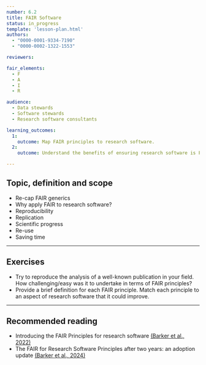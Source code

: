 ```yaml
---
number: 6.2
title: FAIR Software
status: in_progress
template: 'lesson-plan.html'
authors:
  - "0000-0001-9334-7190"
  - "0000-0002-1322-1553"

reviewers:

fair_elements:
  - F
  - A
  - I
  - R

audience:
  - Data stewards
  - Software stewards
  - Research software consultants

learning_outcomes:
  1:
    outcome: Map FAIR principles to research software.
  2:
    outcome: Understand the benefits of ensuring research software is FAIR.

---
```


## Topic, definition and scope

* Re-cap FAIR generics
* Why apply FAIR to research software?
* Reproducibility
* Replication
* Scientific progress
* Re-use
* Saving time 

---

## Exercises

* Try to reproduce the analysis of a well-known publication in your field. How challenging/easy was it to undertake in terms of FAIR principles?
* Provide a brief definition for each FAIR principle. Match each principle to an aspect of research software that it could improve.

--- 

## Recommended reading

* Introducing the FAIR Principles for research software [(Barker et al., 2022)](https://doi.org/10.1038/s41597-022-01710-x)
* The FAIR for Research Software Principles after two years: an adoption update [(Barker et al., 2024)](https://www.researchsoft.org/blog/2024-03/)
